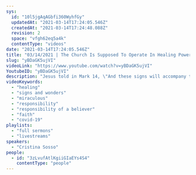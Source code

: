 ```yaml
---
sys:
  id: "10l5jgAqAGbfi360WyhfGy"
  updatedAt: "2021-03-14T17:24:05.546Z"
  createdAt: "2021-03-14T17:24:48.088Z"
  revision: 2
  space: "vfgh62eq5a4k"
  contentType: "videos"
date: "2021-03-14T17:24:05.546Z"
title: "03/14/2021 | The Church Is Supposed To Operate In Healing Power & Anointing (Pastor Cristina Sosso)"
slug: "yBDaGK5ujVI"
videoLink: "https://www.youtube.com/watch?v=yBDaGK5ujVI"
YoutubeID: "yBDaGK5ujVI"
description: "Jesus told in Mark 14, \"And these signs will accompany those who believe: In my name they will drive out demons; they will speak in new tongues; they will pick up snakes with their hands; and when they drink deadly poison, it will not hurt them at all; they will place their hands on sick people, and they will get well.” So if Jesus said it, it must be true. We the Church are supposed to operate in miracles, signs, and wonders. Let us raise the standard concerning healing. However the healing power and anointing manifesting in your life depends on you. It is a personal decision. This sermon was delivered by Pastor Cristina Sosso at Freedom Fellowship Church International on March 14, 2021."
videoKeywords:
  - "healing"
  - "signs and wonders"
  - "miraculous"
  - "responsibility"
  - "responsibility of a believer"
  - "faith"
  - "covid-19"
playlists:
  - "full sermons"
  - "livestreams"
speakers:
  - "Cristina Sosso"
people:
  - id: "3zLvufAtlKgiiGIaEYs4S4"
    contentType: "people"
---
```

